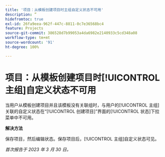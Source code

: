 ```yaml
---
title: '项目：从模板创建项目时主组自定义状态不可用'
description: ”
hidefromtoc: true
exl-id: 26fa9eea-962f-447c-8811-0c7e36568bc4
feature: Projects
source-git-commit: 386528d7b99053a4da6982e2140933c5cd348a08
workflow-type: tm+mt
source-wordcount: '91'
ht-degree: 100%

---
```


# 项目：从模板创建项目时[!UICONTROL 主组]自定义状态不可用

当用户从模板创建项目并且该模板没有关联组时，与用户的[!UICONTROL 主组]关联的自定义状态在“[!UICONTROL 创建项目]”界面的[!UICONTROL 状态]下拉菜单中不可用。

**解决方法**

保存项目，然后编辑状态。保存项目后，[!UICONTROL 主组]自定义状态可见。

_首次报告于 2023 年 3 月 30 日。_
